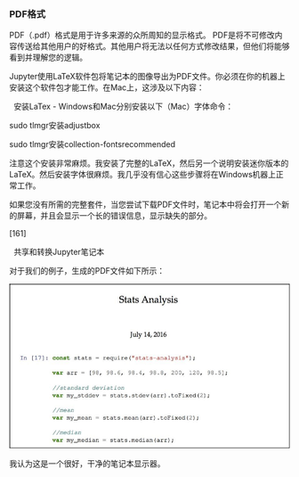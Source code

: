 ### PDF格式

PDF（.pdf）格式是用于许多来源的众所周知的显示格式。 PDF是将不可修改内容传送给其他用户的好格式。其他用户将无法以任何方式修改结果，但他们将能够看到并理解您的逻辑。

Jupyter使用LaTeX软件包将笔记本的图像导出为PDF文件。你必须在你的机器上安装这个软件包才能工作。在Mac上，这涉及以下内容：

  安装LaTex - Windows和Mac分别安装以下（Mac）字体命令：

sudo tlmgr安装adjustbox

sudo tlmgr安装collection-fontsrecommended

注意这个安装非常麻烦。我安装了完整的LaTeX，然后另一个说明安装迷你版本的LaTeX。然后安装字体很麻烦。我几乎没有信心这些步骤将在Windows机器上正常工作。

如果您没有所需的完整套件，当您尝试下载PDF文件时，笔记本中将会打开一个新的屏幕，并且会显示一个长的错误信息，显示缺失的部分。
 
























[161]

 
共享和转换Jupyter笔记本

对于我们的例子，生成的PDF文件如下所示：


![](/assets/您好.jpg)


我认为这是一个很好，干净的笔记本显示器。